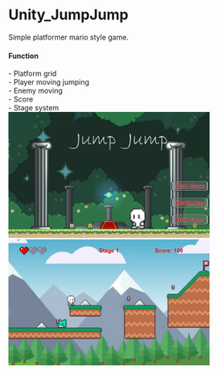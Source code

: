 # Unity_JumpJump
Simple platformer mario style game.<br>
<H4>Function</H4>
- Platform grid<br>
- Player moving jumping<br>
- Enemy moving<br>
- Score<br>
- Stage system<br>

<img src="https://github.com/TeddyUm/Unity_JumpJump/blob/main/1677011727980.jpg" width="400" height="250">
<img src="https://github.com/TeddyUm/Unity_JumpJump/blob/main/1677011784362.jpg" width="400" height="250">
